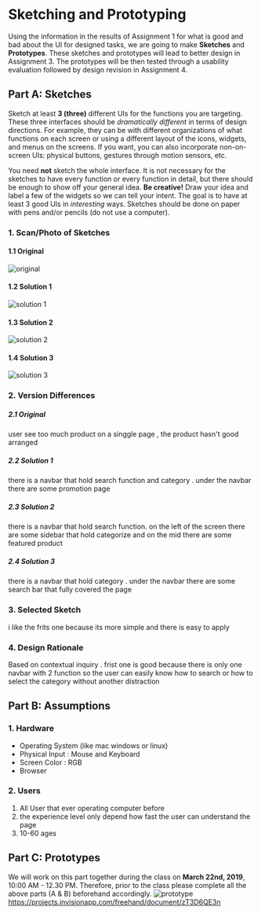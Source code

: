 # Sketching and Prototyping
Using the information in the results of Assignment 1 for what is good and bad about the UI for designed tasks, we are going to make **Sketches** and **Prototypes**. These sketches and prototypes will lead to better design in Assignment 3. The prototypes will be then tested through a usability evaluation followed by design revision in Assignment 4.

## Part A: Sketches
Sketch at least **3 (three)** different UIs for the functions you are targeting. These three interfaces should be _dramatically different_ in terms of design directions. For example, they can be with different organizations of what functions on each screen or using a different layout of the icons, widgets, and menus on the screens. If you want, you can also incorporate non-on-screen UIs: physical buttons, gestures through motion sensors, etc.

You need **not** sketch the whole interface. It is not necessary for the sketches to have every function or every function in detail, but there should be enough to show off your general idea. **Be creative!** Draw your idea and label a few of the widgets so we can tell your intent. The goal is to have at least 3 good UIs in *interesting* ways. Sketches should be done on paper with pens and/or pencils (do not use a computer).

### 1. Scan/Photo of Sketches
#### 1.1 Original
![original](image/original.jpg)

#### 1.2 Solution 1
![solution 1](image/image1.jpg)

#### 1.3 Solution 2
![solution 2](image/image2.jpg)

#### 1.4 Solution 3
![solution 3](image/image3.jpg)

### 2. Version Differences

##### 2.1 Original
user see too much product on a singgle page , the product hasn't good arranged

##### 2.2 Solution 1
there is a navbar that hold search function and category . under the navbar there are some promotion page

##### 2.3 Solution 2
there is a navbar that hold search function. on the left of the screen there are some sidebar that hold categorize and on the mid there are some featured product

##### 2.4 Solution 3
there is a navbar that hold category . under the navbar there are some search bar that fully covered the page


### 3. Selected Sketch
i like the frits one because its more simple and there is easy to apply 
### 4. Design Rationale
Based on contextual inquiry . frist one is good because there is only one navbar with 2 function so the user can easily know how to search or how to select the category without another distraction
## Part B: Assumptions
### 1. Hardware
- Operating System (like mac windows or linux)
- Physical Input : Mouse and Keyboard
- Screen Color : RGB
- Browser

### 2. Users
1. All User that ever operating computer before
2. the experience level only depend how fast the user can understand the page
3. 10-60 ages

## Part C: Prototypes
We will work on this part together during the class on **March 22nd, 2019**, 10:00 AM - 12.30 PM. Therefore, prior to the class please complete all the above parts (A & B) beforehand accordingly.
![prototype](image/prototype.png)
https://projects.invisionapp.com/freehand/document/zT3D6QE3n
